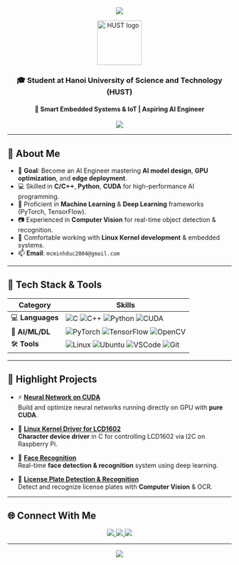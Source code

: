 <!-- Header Animation -->
<p align="center">
  <img src="https://capsule-render.vercel.app/api?type=waving&color=0:ff6b6b,100:ffd93d&height=200&section=header&text=Ngô%20Phạm%20Minh%20Đức&fontSize=40&fontColor=ffffff&animation=fadeIn&fontAlignY=40" />
</p>

<!-- HUST Logo -->
<p align="center">
  <img src="https://upload.wikimedia.org/wikipedia/vi/thumb/f/f9/Logo_HUST_2021.svg/768px-Logo_HUST_2021.svg.png" alt="HUST logo" width="100" />
</p>

<h3 align="center">🎓 Student at Hanoi University of Science and Technology (HUST)</h3>
<h4 align="center">📡 Smart Embedded Systems & IoT | Aspiring AI Engineer</h4>

<!-- Typing Animation -->
<p align="center">
  <img src="https://readme-typing-svg.demolab.com?font=Fira+Code&size=22&duration=3000&pause=1000&color=FF6B6B&center=true&vCenter=true&width=650&lines=🚀+Future+AI+Engineer;💻+C/C%2B%2B+%7C+Python+%7C+CUDA;🧠+Deep+Learning+%26+Edge+AI;📷+Computer+Vision+for+Smart+Systems;🐧+Linux+Kernel+Driver+Development" />
</p>

---

## 🧠 About Me

- 🎯 **Goal**: Become an AI Engineer mastering **AI model design**, **GPU optimization**, and **edge deployment**.
- 💻 Skilled in **C/C++**, **Python**, **CUDA** for high-performance AI programming.
- 🧠 Proficient in **Machine Learning** & **Deep Learning** frameworks (PyTorch, TensorFlow).
- 📷 Experienced in **Computer Vision** for real-time object detection & recognition.
- 🐧 Comfortable working with **Linux Kernel development** & embedded systems.
- 📫 **Email**: `mcminhduc2004@gmail.com`

---

## 🚀 Tech Stack & Tools

| **Category**       | **Skills** |
|--------------------|------------|
| 💻 **Languages**   | ![C](https://img.shields.io/badge/C-00599C?style=flat&logo=c&logoColor=white) ![C++](https://img.shields.io/badge/C++-00599C?style=flat&logo=c%2B%2B&logoColor=white) ![Python](https://img.shields.io/badge/Python-3776AB?style=flat&logo=python&logoColor=white) ![CUDA](https://img.shields.io/badge/CUDA-76B900?style=flat&logo=nvidia&logoColor=white) |
| 🧠 **AI/ML/DL**    | ![PyTorch](https://img.shields.io/badge/PyTorch-EE4C2C?style=flat&logo=pytorch&logoColor=white) ![TensorFlow](https://img.shields.io/badge/TensorFlow-FF6F00?style=flat&logo=tensorflow&logoColor=white) ![OpenCV](https://img.shields.io/badge/OpenCV-5C3EE8?style=flat&logo=opencv&logoColor=white) |
| 🛠 **Tools**       | ![Linux](https://img.shields.io/badge/Linux-FCC624?style=flat&logo=linux&logoColor=black) ![Ubuntu](https://img.shields.io/badge/Ubuntu-E95420?style=flat&logo=ubuntu&logoColor=white) ![VSCode](https://img.shields.io/badge/VSCode-007ACC?style=flat&logo=visual-studio-code&logoColor=white) ![Git](https://img.shields.io/badge/Git-F05032?style=flat&logo=git&logoColor=white) |

---

## 📌 Highlight Projects

- ⚡ [**Neural Network on CUDA**](https://github.com/BaekMinhDuc/Neural-Network-using-Cuda.git)  
  Build and optimize neural networks running directly on GPU with **pure CUDA**.

- 🔧 [**Linux Kernel Driver for LCD1602**](https://github.com/BaekMinhDuc/EmbededOS_Linux_Kernel_Character_Device_LCD16x2.git)  
  **Character device driver** in C for controlling LCD1602 via I2C on Raspberry Pi.

- 👤 [**Face Recognition**](https://github.com/BaekMinhDuc/Face_Recognition.git)  
  Real-time **face detection & recognition** system using deep learning.

- 🚗 [**License Plate Detection & Recognition**](https://github.com/BaekMinhDuc/License_Plate_Detection_Regconition.git)  
  Detect and recognize license plates with **Computer Vision** & OCR.

---

## 🌐 Connect With Me

<p align="center">
  <a href="mailto:mcminhduc2004@gmail.com">
    <img src="https://img.shields.io/badge/Gmail-D14836?style=for-the-badge&logo=gmail&logoColor=white" />
  </a>
  <a href="https://www.linkedin.com/in/duc-ngo-9b2b95248/">
    <img src="https://img.shields.io/badge/LinkedIn-0077B5?style=for-the-badge&logo=linkedin&logoColor=white" />
  </a>
  <a href="https://github.com/NgoPhamMinhDuc">
    <img src="https://img.shields.io/badge/GitHub-181717?style=for-the-badge&logo=github&logoColor=white" />
  </a>
</p>

---

<!-- Footer Animation -->
<p align="center">
  <img src="https://capsule-render.vercel.app/api?type=waving&color=0:38B2AC,100:4299E1&height=120&section=footer" />
</p>
